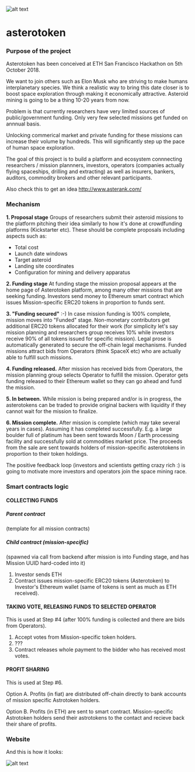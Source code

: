 ![alt text](https://github.com/phwizard/asterotoken/blob/master/designs/astero_header.png "header graphics")
# asterotoken

### Purpose of the project
Asterotoken has been conceived at ETH San Francisco Hackathon on 5th October 2018.

We want to join others such as Elon Musk who are striving to make humans interplanetary species.
We think a realistic way to bring this date closer is to boost space exploration through making it economically attractive.
Asteroid mining is going to be a thing 10-20 years from now.

Problem is that currently researchers have very limited sources of public/government funding. Only very few selected missions get funded on annnual basis.

Unlocking commerical market and private funding for these missions can increase their volume by hundreds. This will significantly step up the pace of human space exploration.

The goal of this project is to build a platform and ecosystem connnecting researchers / mission plannners, investors, operators (companies actually flying spaceships, drilling and extracting) as well as insurers, bankers, auditors, commodity brokers and other relevant participants.  

Also check this to get an idea http://www.asterank.com/

### Mechanism 
**1. Proposal stage**
Groups of researchers submit their asteroid missions to the platform pitching their idea similarly to how it's done at crowdfunding platforms (Kickstarter etc). These should be complete proposals including aspects such as:
  * Total cost
  * Launch date windows
  * Target asteroid
  * Landing site coordinates
  * Configuration for mining and delivery apparatus

**2. Funding stage**
At funding stage the mission proposal appears at the home page of Asterotoken platform, among many other missions that are seeking funding.
Investors send money to Ethereum smart contract which issues Mission-specific ERC20 tokens in proportion to funds sent.

**3. "Funding secured"** :-)
In case mission funding is 100% complete, mission moves into "Funded" stage.
Non-monetary contributors get additional ERC20 tokens allocated for their work (for simplicity let's say mission planning and researchers group receives 10% while investors receive 90% of all tokens issued for specific mission).
Legal prose is automatically generated to secure the off-chain legal mechanisms.
Funded missions attract bids from Operators (think SpaceX etc) who are actually able to fulfill such missions.

**4. Funding released.**
After mission has received bids from Operators, the mission planning group selects Operator to fulfill the mission.
Operator gets funding released to their Ethereum wallet so they can go ahead and fund the mission.

**5. In between.**
While mission is being prepared and/or is in progress, the asterotokens can be traded to provide original backers with liquidity if they cannot wait for the mission to finalize. 

**6. Mission complete.**
After mission is complete (which may take several years in cases). Assuming it has completed successfully. E.g. a large boulder full of platinum has been sent towards Moon / Earth processing facility and successfully sold at commodities market price.
The proceeds from the sale are sent towards holders of mission-specific asterotokens in proportion to their token holdings.

The positive feedback loop (investors and scientists getting crazy rich :) is going to motivate more investors and operators join the space mining race.


### Smart contracts logic 

#### COLLECTING FUNDS

##### Parent contract
(template for all mission contracts)

##### Child contract (mission-specific) 
(spawned via call from backend after mission is into Funding stage, and has Mission UUID hard-coded into it)

1. Investor sends ETH
2. Contract issues mission-specific ERC20 tokens (Asterotoken) to Investor's Ethereum wallet (same of tokens is sent as much as ETH received). 

#### TAKING VOTE, RELEASING FUNDS TO SELECTED OPERATOR
This is used at Step #4 (after 100% funding is collected and there are bids from Operators). 

1. Accept votes from Mission-specific token holders.
2. ???
3. Contract releases whole payment to the bidder who has received most votes.

#### PROFIT SHARING
This is used at Step #6. 

Option A. 
Profits (in fiat) are distributed off-chain directly to bank accounts of mission specific Astrotoken holders.

Option B.
Profits (in ETH) are sent to smart contract. 
Mission-specific Astrotoken holders send their astrotokens to the contact and recieve back their share of profits.



### Website

And this is how it looks:

![alt text](https://github.com/phwizard/asterotoken/blob/master/designs/Astero_Homepage.jpg "homepage graphics")
